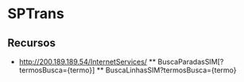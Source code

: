 # SPTrans

## Recursos

 * http://200.189.189.54/InternetServices/
 ** BuscaParadasSIM[?termosBusca={termo}]
 ** BuscaLinhasSIM?termosBusca={termo}
